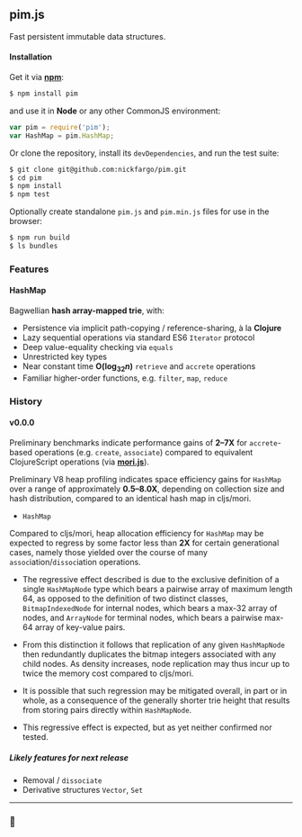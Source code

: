 ## pim.js

Fast persistent immutable data structures.


#### Installation

Get it via **[npm](https://www.npmjs.org/)**:

```sh
$ npm install pim
```

and use it in **Node** or any other CommonJS environment:

```js
var pim = require('pim');
var HashMap = pim.HashMap;
```

Or clone the repository, install its `devDependencies`, and run the test suite:

```sh
$ git clone git@github.com:nickfargo/pim.git
$ cd pim
$ npm install
$ npm test
```

Optionally create standalone `pim.js` and `pim.min.js` files for use in the browser:

```sh
$ npm run build
$ ls bundles
```


### Features


#### HashMap

Bagwellian **hash array-mapped trie**, with:

  * Persistence via implicit path-copying / reference-sharing, à la **Clojure**
  * Lazy sequential operations via standard ES6 `Iterator` protocol
  * Deep value-equality checking via `equals`
  * Unrestricted key types
  * Near constant time **O(log<sub>32</sub>*n*)** `retrieve` and `accrete` operations
  * Familiar higher-order functions, e.g. `filter`, `map`, `reduce`



### History


#### v0.0.0

Preliminary benchmarks indicate performance gains of **2–7X** for `accrete`-based operations (e.g. `create`, `associate`) compared to equivalent ClojureScript operations (via **[mori.js][]**).

Preliminary V8 heap profiling indicates space efficiency gains for `HashMap` over a range of approximately **0.5–8.0X**, depending on collection size and hash distribution, compared to an identical hash map in cljs/mori.

  * `HashMap`

Compared to cljs/mori, heap allocation efficiency for `HashMap` may be expected to regress by some factor less than **2X** for certain generational cases, namely those yielded over the course of many `assoc`iation/`dissoc`iation operations.

  * The regressive effect described is due to the exclusive definition of a single `HashMapNode` type which bears a pairwise array of maximum length 64, as opposed to the definition of two distinct classes, `BitmapIndexedNode` for internal nodes, which bears a max-32 array of nodes, and `ArrayNode` for terminal nodes, which bears a pairwise max-64 array of key-value pairs.

  * From this distinction it follows that replication of any given `HashMapNode` then redundantly duplicates the bitmap integers associated with any child nodes. As density increases, node replication may thus incur up to twice the memory cost compared to cljs/mori.

  * It is possible that such regression may be mitigated overall, in part or in whole, as a consequence of the generally shorter trie height that results from storing pairs directly within `HashMapNode`.

  * This regressive effect is expected, but as yet neither confirmed nor tested.

##### Likely features for next release

  * Removal / `dissociate`
  * Derivative structures `Vector`, `Set`






* * *

### &#x1f44b;




[mori.js]: http://swannodette.github.io/mori/
